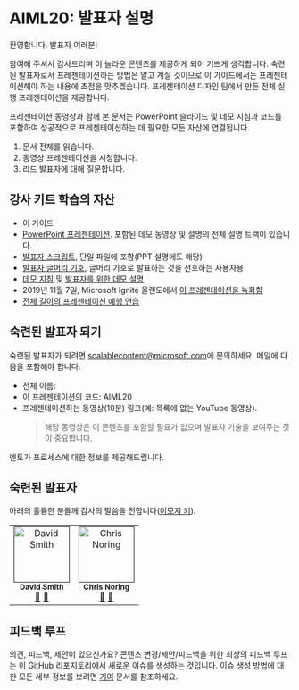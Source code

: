 # <a name="aiml20-notes-for-presenters"></a>AIML20: 발표자 설명

환영합니다. 발표자 여러분! 

참여해 주셔서 감사드리며 이 놀라운 콘텐츠를 제공하게 되어 기쁘게 생각합니다. 숙련된 발표자로서 프레젠테이션하는 방법은 알고 계실 것이므로 이 가이드에서는 프레젠테이션해야 하는 내용에 초점을 맞추겠습니다. 프레젠테이션 디자인 팀에서 만든 전체 실행 프레젠테이션을 제공합니다. 

프레젠테이션 동영상과 함께 본 문서는 PowerPoint 슬라이드 및 데모 지침과 코드를 포함하여 성공적으로 프레젠테이션하는 데 필요한 모든 자산에 연결됩니다.

1.  문서 전체를 읽습니다.
2.  동영상 프레젠테이션을 시청합니다.
3.  리드 발표자에 대해 질문합니다.

## <a name="assets-in-train-the-trainer-kit"></a>강사 키트 학습의 자산

- 이 가이드
- [PowerPoint 프레젠테이션](presentations.md). 포함된 데모 동영상 및 설명의 전체 설명 트랙이 있습니다.
- [발표자 스크립트](speaker-notes.md), 단일 파일에 포함(PPT 설명에도 해당)
- [발표자 글머리 기호](speaker-notes-bullets.md), 글머리 기호로 발표하는 것을 선호하는 사용자용
- [데모 지침](README.md#Demonstrations) 및 [발표자를 위한 데모 설명](demo-instructions.md)
- 2019년 11월 7일, Microsoft Ignite 올랜도에서 [이 프레젠테이션을 녹화함](https://myignite.techcommunity.microsoft.com/sessions/82987?source=sessions)
- [전체 길이의 프레젠테이션 예행 연습](https://youtu.be/jRO-5g-HYuU) 

## <a name="become-a-trained-presenter"></a>숙련된 발표자 되기

숙련된 발표자가 되려면 [scalablecontent@microsoft.com](mailto:scalablecontent@microsoft.com)에 문의하세요. 메일에 다음을 포함해야 합니다.

- 전체 이름:
- 이 프레젠테이션의 코드: AIML20
- 프레젠테이션하는 동영상(10분) 링크(예: 목록에 없는 YouTube 동영상). 
  > 해당 동영상은 이 콘텐츠를 포함할 필요가 없으며 발표자 기술을 보여주는 것이 중요합니다.

멘토가 프로세스에 대한 정보를 제공해드립니다.

## <a name="trained-presenters"></a>숙련된 발표자

아래의 훌륭한 분들께 감사의 말씀을 전합니다([이모지 키](https://allcontributors.org/docs/en/emoji-key)).

<!-- ALL-CONTRIBUTORS-LIST:START - Do not remove or modify this section -->
<!-- prettier-ignore -->

<table>
<tr>
    <td align="center"><a href="">
        <img src="https://avatars0.githubusercontent.com/u/152948?s=460&v=4" width="100px;" alt="David Smith"/><br />
        <sub><b>David Smith</b></sub></a><br />
            <a href="https://github.com/microsoft/ignite-learning-paths-training-aiml/commits/master?author=revodavid" title="발표">📢</a>
            <a href="https://github.com/microsoft/ignite-learning-paths-training-aiml/commits/master?author=revodavid" title="문서">📖</a> 
    </td>
    <td align="center"><a href="">
        <img src="https://avatars2.githubusercontent.com/u/4598064?s=460&v=4" width="100px;" alt="Chris Noring"/><br />
        <sub><b>Chris Noring</b></sub></a><br />
            <a href="https://github.com/microsoft/ignite-learning-paths-training-aiml/commits/master" title="발표">🎨</a>
            <a href="https://github.com/microsoft/ignite-learning-paths-training-aiml/commits/master" title="디자인">📖</a> 
    </td>
</tr></table>

<!-- ALL-CONTRIBUTORS-LIST:END -->

## <a name="feedback-loop"></a>피드백 루프

의견, 피드백, 제안이 있으신가요? 콘텐츠 변경/제안/피드백을 위한 최상의 피드백 루프는 이 GitHub 리포지토리에서 새로운 이슈를 생성하는 것입니다. 이슈 생성 방법에 대한 모든 세부 정보를 보려면 [기여](../CONTRIBUTING.md) 문서를 참조하세요.
